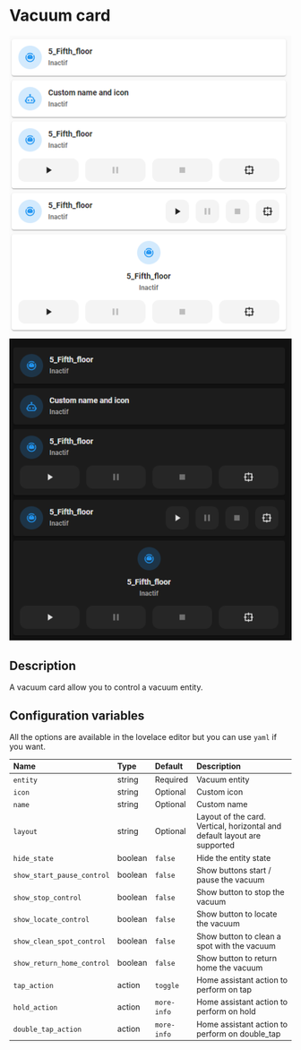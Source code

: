 # Vacuum card

![Vacuum light](../images/vacuum-light.png)
![Vacuum dark](../images/vacuum-dark.png)

## Description

A vacuum card allow you to control a vacuum entity.

## Configuration variables

All the options are available in the lovelace editor but you can use `yaml` if you want.

| Name                       | Type    | Default     | Description                                                               |
| :------------------------- | :------ | :---------- | :------------------------------------------------------------------------ |
| `entity`                   | string  | Required    | Vacuum entity                                                             |
| `icon`                     | string  | Optional    | Custom icon                                                               |
| `name`                     | string  | Optional    | Custom name                                                               |
| `layout`                   | string  | Optional    | Layout of the card. Vertical, horizontal and default layout are supported |
| `hide_state`               | boolean | `false`     | Hide the entity state                                                     |
| `show_start_pause_control` | boolean | `false`     | Show buttons start / pause the vacuum                                     |
| `show_stop_control`        | boolean | `false`     | Show button to stop the vacuum                                            |
| `show_locate_control`      | boolean | `false`     | Show button to locate the vacuum                                          |
| `show_clean_spot_control`  | boolean | `false`     | Show button to clean a spot with the vacuum                               |
| `show_return_home_control` | boolean | `false`     | Show button to return home the vacuum                                     |
| `tap_action`               | action  | `toggle`    | Home assistant action to perform on tap                                   |
| `hold_action`              | action  | `more-info` | Home assistant action to perform on hold                                  |
| `double_tap_action`        | action  | `more-info` | Home assistant action to perform on double_tap                            |
